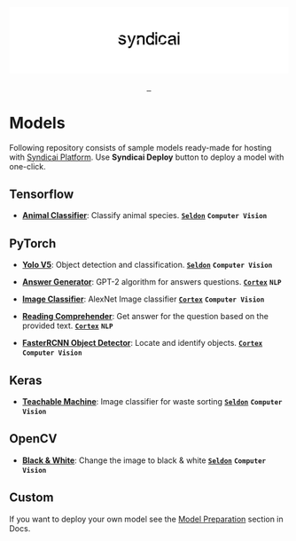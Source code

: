 [![syndicai-logo](https://raw.githubusercontent.com/syndicai/brand/main/banner/banner_github.png)](https://syndic.ai)

<p align="center">
  <a aria-label="Syndicai" href="https://syndicai.co/">
    <img alt="" src="https://img.shields.io/badge/MADE%20FOR%20DISRUPTORS-000000.svg?style=for-the-badge&labelColor=000">
  </a>
  <a aria-label="Docs" href="https://docs.syndic.ai">
    <img alt="" src="https://img.shields.io/badge/Documentation-000.svg?style=for-the-badge&labelColor=000">
  </a>
  <a aria-label="Join the community on GitHub" href="https://join.slack.com/t/syndicai/shared_invite/zt-eqbfjmyo-BCNw0gDryzU1A_6GH7xyYw">
    <img alt="" src="https://img.shields.io/badge/Join%20the%20community-blue.svg?style=for-the-badge&logo=Slack&labelColor=000000&logoWidth=20">
  </a>
</p>

# Models
Following repository consists of sample models ready-made for hosting with [Syndicai Platform](https://app.syndicai.co). Use **Syndicai Deploy** button to deploy a model with one-click.


## Tensorflow

- [**Animal Classifier**](/tensorflow/animal_classifier): Classify animal species.  [**`Seldon`**](https://seldon.io) **`Computer Vision`**


## PyTorch

- [**Yolo V5**](/pytorch/yolov5): Object detection and classification. [**`Seldon`**](https://seldon.io) **`Computer Vision`**

- [**Answer Generator**](/pytorch/answer_generator): GPT-2 algorithm for answers questions. [**`Cortex`**](https://www.cortex.dev) **`NLP`**

- [**Image Classifier**](/pytorch/image_classifier_alexnet): AlexNet Image classifier [**`Cortex`**](https://www.cortex.dev) **`Computer Vision`**

- [**Reading Comprehender**](/pytorch/reading_comprehender): Get answer for the question based on the provided text. [**`Cortex`**](https://www.cortex.dev) **`NLP`**

- [**FasterRCNN Object Detector**](/pytorch/object_detector_fasterrcnn): Locate and identify objects. [**`Cortex`**](https://www.cortex.dev) **`Computer Vision`**

## Keras

- [**Teachable Machine**](/keras/teachable_machine): Image classifier for waste sorting [**`Seldon`**](https://seldon.io) **`Computer Vision`**

## OpenCV

- [**Black & White**](/opencv/black_and_white): Change the image to black & white [**`Seldon`**](https://seldon.io) **`Computer Vision`**


## Custom
If you want to deploy your own model see the [Model Preparation](https://docs.syndic.ai/develop) section in Docs.
